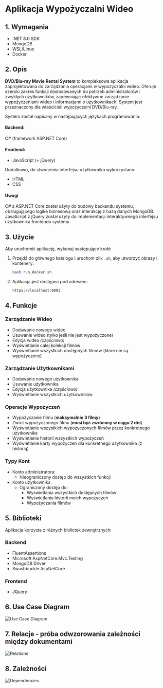# Aplikacja Wypożyczalni Wideo

## 1. Wymagania 

- .NET 8.0 SDK
- MongoDB
- WSL/Linux
- Docker

## 2. Opis

**DVD/Blu-ray Movie Rental System** to kompleksowa aplikacja zaprojektowana do zarządzania operacjami w wypożyczalni wideo. Oferuje szeroki zakres funkcji dostosowanych do potrzeb administratorów i zwykłych użytkowników, zapewniając efektywne zarządzanie wypożyczeniami wideo i informacjami o użytkownikach. System jest przeznaczony dla właścicieli wypożyczalni DVD/Blu-ray.

System został napisany w następujących językach programowania:

#### Backend:
C# (framework ASP.NET Core)
#### Frontend:
- JavaScript (+ jQuery)

Dodatkowo, do stworzenia interfejsu użytkownika wykorzystano:
- HTML
- CSS

#### Uwagi
C# z ASP.NET Core został użyty do budowy backendu systemu, obsługującego logikę biznesową oraz interakcję z bazą danych MongoDB.
JavaScript z jQuery został użyty do implementacji interaktywnego interfejsu użytkownika frontendu systemu.

## 3. Użycie

Aby uruchomić aplikację, wykonaj następujące kroki:

1. Przejdź do głównego katalogu i uruchom plik `.sh`, aby utworzyć obrazy i kontenery:

    ```bash
    bash run_docker.sh
    ```

2. Aplikacja jest dostępna pod adresem:

    ```
    https://localhost:6001
    ```

## 4. Funkcje

### Zarządzanie Wideo

- Dodawanie nowego wideo
- Usuwanie wideo (tylko jeśli nie jest wypożyczone)
- Edycja wideo *(częściowo)*
- Wyświetlanie całej kolekcji filmów
- Wyświetlanie wszystkich dostępnych filmów (które nie są wypożyczone)

### Zarządzanie Użytkownikami

- Dodawanie nowego użytkownika
- Usuwanie użytkownika
- Edycja użytkownika *(częściowo)*
- Wyświetlanie wszystkich użytkowników

### Operacje Wypożyczeń

- Wypożyczanie filmu (**maksymalnie 3 filmy**)
- Zwrot wypożyczonego filmu (**musi być zwrócony w ciągu 2 dni**)
- Wyświetlanie wszystkich wypożyczonych filmów przez konkretnego użytkownika
- Wyświetlanie historii wszystkich wypożyczeń
- Wyświetlanie karty wypożyczeń dla konkretnego użytkownika (z historią)

### Typy Kont

- Konto administratora:
  - Nieograniczony dostęp do wszystkich funkcji
- Konto użytkownika:
  - Ograniczony dostęp do:
    - Wyświetlania wszystkich dostępnych filmów
    - Wyświetlania historii moich wypożyczeń
    - Wypożyczania filmów

## 5. Biblioteki

Aplikacja korzysta z różnych bibliotek zewnętrznych:

### Backend

- FluentAssertions
- Microsoft.AspNetCore.Mvc.Testing
- MongoDB.Driver
- Swashbuckle.AspNetCore

### Frontend

- JQuery

## 6. Use Case Diagram

![Use Case Diagram](./assets/use-case.svg)

## 7. Relacje - próba odwzorowania zależności między dokumentami

![Relations](./assets/relations.svg)

## 8. Zależności

![Dependencies](./assets/zależności.svg)